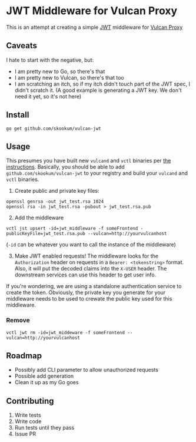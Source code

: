 # JWT Middleware for Vulcan Proxy
This is an attempt at creating a simple [JWT](http://self-issued.info/docs/draft-ietf-oauth-json-web-token.html) middleware for [Vulcan Proxy](http://vulcanproxy.com)

## Caveats
I hate to start with the negative, but:
* I am pretty new to Go, so there's that
* I am pretty new to Vulcan, so there's that too
* I am scratching an itch, so if my itch didn't touch part of the JWT spec, I didn't scratch it. (A good example is generating a JWT key. We don't need it yet, so it's not here)

## Install
```
go get github.com/skookum/vulcan-jwt
```

## Usage
This presumes you have built new `vulcand` and `vctl` binaries per [the instructions](http://vulcanproxy.com/middlewares.html#example-auth-middleware). Basically, you should be able to add `github.com/skookum/vulcan-jwt` to your registry and build your `vulcand` and `vctl` binaries.

1. Create public and private key files:
```
openssl genrsa -out jwt_test.rsa 1024
openssl rsa -in jwt_test.rsa -pubout > jwt_test.rsa.pub
```

2. Add the middleware
```
vctl jst upsert -id=jwt_middleware -f someFrontend -publicKeyFile=jwt_test.rsa.pub --vulcan=http://yourvulcanhost
```
(`-id` can be whatever you want to call the instance of the middleware)

3. Make JWT enabled requests! The middleware looks for the `Authorization` header on requests in a `Bearer: <tokenstring>` format. Also, it will put the decoded claims into the `X-USER` header. The downstream services can use this header to get user info.

If you're wondering, we are using a standalone authentication service to create the token. Obviously, the private key you generate for your middleware needs to be used to crewate the public key used for this middleware.

### Remove
```
vctl jwt rm -id=jwt_middeware -f someFrontend --vulcan=http://yourvulcanhost
```

## Roadmap
* Possibly add CLI parameter to allow unauthorized requests
* Possible add generation
* Clean it up as my Go goes

## Contributing
1. Write tests
2. Write code
3. Run tests until they pass
4. Issue PR
